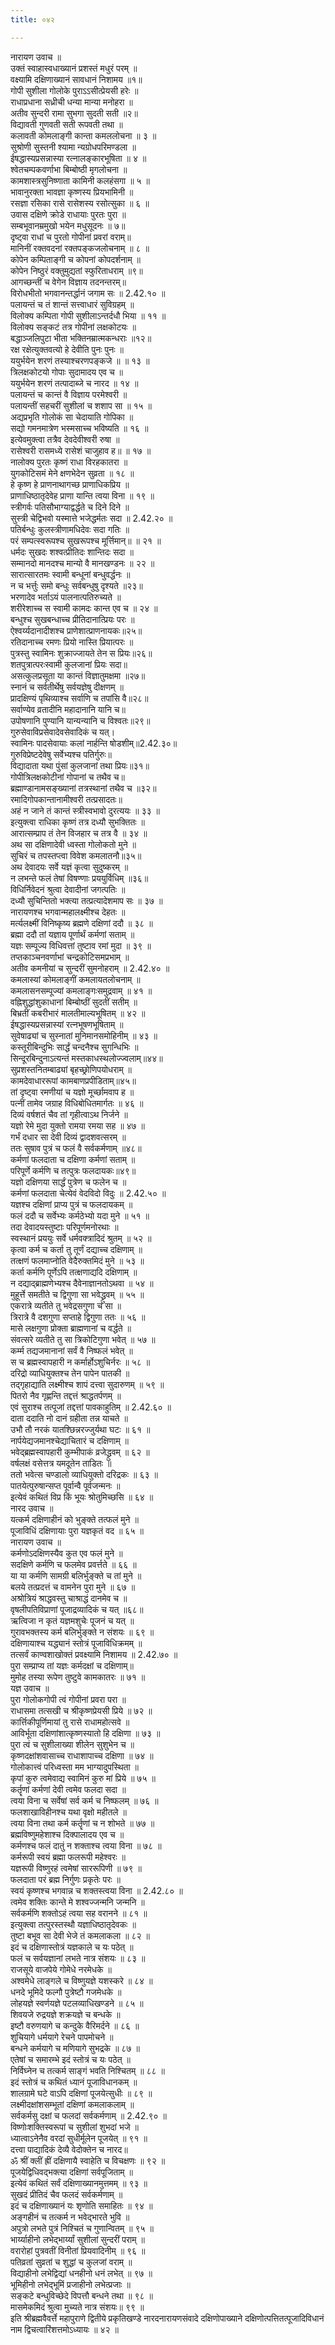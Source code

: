 ```yaml
---
title: ०४२

---
```

नारायण उवाच ॥  
उक्तं स्वाहास्वधाख्यानं प्रशस्तं मधुरं परम् ॥  
वक्ष्यामि दक्षिणाख्यानं सावधानं निशामय ॥१॥  
गोपी सुशीला गोलोके पुराऽऽसीत्प्रेयसी हरेः ॥  
राधाप्रधाना सध्रीची धन्या मान्या मनोहरा ॥  
अतीव सुन्दरी रामा सुभगा सुदती सती ॥२॥  
विद्यावती गुणवती सती रूपवती तथा ॥  
कलावती कोमलाङ्गी कान्ता कमललोचना ॥ ३ ॥  
सुश्रोणी सुस्तनी श्यामा न्यग्रोधपरिमण्डला ॥  
ईषद्धास्यप्रसन्नास्या रत्नालङ्कारभूषिता ॥ ४ ॥  
श्वेतचम्पकवर्णाभा बिम्बोष्ठी मृगलोचना ॥  
कामशास्त्रसुनिष्णाता कामिनी कलहंसगा ॥ ५ ॥  
भावानुरक्ता भावज्ञा कृष्णस्य प्रियभामिनी ॥  
रसज्ञा रसिका रासे रासेशस्य रसोत्सुका ॥ ६ ॥  
उवास दक्षिणे क्रोडे राधायाः पुरतः पुरा ॥  
सम्बभूवानम्रमुखो भयेन मधुसूदनः ॥ ७॥  
दृष्ट्वा राधां च पुरतो गोपीनां प्रवरां वराम्॥  
मानिनीं रक्तवदनां रक्तपङ्कजलोचनाम् ॥ ८ ॥  
कोपेन कम्पिताङ्गी च कोपनां कोपदर्शनाम् ॥  
कोपेन निष्ठुरं वक्तुमुद्यतां स्फुरिताधराम् ॥९॥  
आगच्छन्तीं च वेगेन विज्ञाय तदनन्तरम्॥  
विरोधभीतो भगवानन्तर्द्धानं जगाम सः ॥ 2.42.१० ॥  
पलायन्तं च तं शान्तं सत्त्वाधारं सुविग्रहम् ॥  
विलोक्य कम्पिता गोपी सुशीलाऽन्तर्दधौ भिया ॥ ११ ॥  
विलोक्य सङ्कटं तत्र गोपीनां लक्षकोटयः ॥  
बद्धाञ्जलिपुटा भीता भक्तिनम्रात्मकन्धराः ॥१२॥  
रक्ष रक्षेत्युक्तवत्यो हे देवीति पुनः पुनः ॥  
ययुर्भयेन शरणं तस्याश्चरणपङ्कजे ॥ ॥ १३ ॥  
त्रिलक्षकोटयो गोपाः सुदामादय एव च ॥  
ययुर्भयेन शरणं तत्पादाब्जे च नारद ॥ १४ ॥  
पलायन्तं च कान्तं वै विज्ञाय परमेश्वरी ॥  
पलायन्तीं सहचरीं सुशीलां च शशाप सा ॥ १५ ॥  
अद्यप्रभृति गोलोकं सा चेदायाति गोपिका ॥  
सद्यो गमनमात्रेण भस्मसाच्च भविष्यति ॥ १६ ॥  
इत्येवमुक्त्वा तत्रैव देवदेवीश्वरी रुषा ॥  
रासेश्वरी रासमध्ये रासेशं चाजुहाव ह॥ ॥ १७ ॥  
नालोक्य पुरतः कृष्णं राधा विरहकातरा ॥  
युगकोटिसमं मेने क्षणभेदेन सुव्रता ॥ १८ ॥  
हे कृष्ण हे प्राणनाथागच्छ प्राणाधिकप्रिय ॥  
प्राणाधिष्ठातृदेवेह प्राणा यान्ति त्वया विना ॥ १९ ॥  
स्त्रीगर्वः पतिसौभाग्याद्वर्द्धते च दिने दिने ॥  
सुस्त्री चेद्विभवो यस्मात्ते भजेद्धर्मतः सदा ॥ 2.42.२० ॥  
पतिर्बन्धुः कुलस्त्रीणामधिदेवः सदा गतिः ॥  
परं सम्पत्स्वरूपश्च सुखरूपश्च मूर्त्तिमान्॥ ॥ २१ ॥  
धर्मदः सुखदः शश्वत्प्रीतिदः शान्तिदः सदा ॥  
सम्मानदो मानदश्च मान्यो वै मानखण्डनः ॥ २२ ॥  
सारात्सारतमः स्वामी बन्धूनां बन्धुवर्द्धनः ॥  
न च भर्त्तुः समो बन्धुः सर्वबन्धुषु दृश्यते ॥२३॥  
भरणादेव भर्ताऽयं पालनात्पतिरुच्यते ॥  
शरीरेशाच्च स स्वामी कामदः कान्त एव च ॥ २४ ॥  
बन्धुश्च सुखबन्धाच्च प्रीतिदानात्प्रियः परः ॥  
ऐश्वर्य्यदानादीशश्च प्राणेशात्प्राणनायकः॥२५॥  
रतिदानाच्च रमणः प्रियो नास्ति प्रियात्परः ॥  
पुत्रस्तु स्वामिनः शुक्राज्जायते तेन स प्रियः॥२६॥  
शतपुत्रात्परःस्वामी कुलजानां प्रियः सदा॥  
असत्कुलप्रसूता या कान्तं विज्ञातुमक्षमा ॥२७॥  
स्नानं च सर्वतीर्थेषु सर्वयज्ञेषु दीक्षणम् ॥  
प्रादक्षिण्यं पृथिव्याश्च सर्वाणि च तपांसि वै॥२८॥  
सर्वाण्येव व्रतादीनि महादानानि यानि च॥  
उपोषणानि पुण्यानि यान्यन्यानि च विश्वतः॥२९॥  
गुरुसेवाविप्रसेवादेवसेवादिकं च यत्।  
स्वामिनः पादसेवायाः कलां नार्हन्ति षोडशीम्॥2.42.३०॥  
गुरुविप्रेष्टदेवेषु सर्वेभ्यश्च पतिर्गुरुः॥  
विद्यादाता यथा पुंसां कुलजानां तथा प्रियः॥३१॥  
गोपीत्रिलक्षकोटीनां गोपानां च तथैव च॥  
ब्रह्माण्डानामसङ्ख्यानां तत्रस्थानां तथैव च ॥३२॥  
रमादिगोपकान्तानामीश्वरी तत्प्रसादतः॥  
अहं न जाने तं कान्तं स्त्रीस्वभावो दुरत्ययः ॥ ३३ ॥  
इत्युक्त्वा राधिका कृष्णं तत्र दध्यौ सुभक्तितः ॥  
आरात्सम्प्राप तं तेन विजहार च तत्र वै ॥ ३४ ॥  
अथ सा दक्षिणादेवी ध्वस्ता गोलोकतो मुने ॥  
सुचिरं च तपस्तप्त्वा विवेश कमलातनौ॥३५॥  
अथ देवादयः सर्वे यज्ञं कृत्वा सुदुष्करम् ॥  
न लभन्ते फलं तेषां विषण्णाः प्रययुर्विधिम् ॥३६॥  
विधिर्निवेदनं श्रुत्वा देवादीनां जगत्पतिः ॥  
दध्यौ सुचिन्तितो भक्त्या तत्प्रत्यादेशमाप सः ॥ ३७ ॥  
नारायणश्च भगवान्महालक्ष्मीश्च देहतः ॥  
मर्त्यलक्ष्मीं विनिष्कृष्य ब्रह्मणे दक्षिणां ददौ ॥ ३८ ॥  
ब्रह्मा ददौ तां यज्ञाय पूर्णार्थं कर्मणां सताम् ॥  
यज्ञः सम्पूज्य विधिवत्तां तुष्टाव रमां मुदा ॥ ३९ ॥  
तप्तकाञ्चनवर्णाभां चन्द्रकोटिसमप्रभाम् ॥  
अतीव कमनीयां च सुन्दरीं सुमनोहराम् ॥ 2.42.४० ॥  
कमलास्यां कोमलाङ्गीं कमलायतलोचनाम् ॥  
कमलासनसम्पूज्यां कमलाङ्गःसमुद्रवाम् ॥ ४१ ॥  
वह्निशुद्धांशुकाधानां बिम्बोष्ठीं सुदतीं सतीम् ॥  
बिभ्रतीं कबरीभारं मालतीमाल्यभूषितम् ॥ ४२ ॥  
ईषद्धास्यप्रसन्नास्यां रत्नभूषणभूषिताम् ॥  
सुवेषाढ्यां च सुस्नातां मुनिमानसमोहिनीम् ॥ ४३ ॥  
कस्तूरीबिन्दुभिः सार्द्धं चन्दनैश्च सुगन्धिभिः ॥  
सिन्दूरबिन्दुनाऽत्यन्तं मस्तकाधस्थलोज्ज्वलाम्॥४४॥  
सुप्रशस्तनितम्बाढ्यां बृहच्छ्रोणिपयोधराम् ॥  
कामदेवाधाररूपां कामबाणप्रपीडिताम्॥४५॥  
तां दृष्ट्वा रमणीयां च यज्ञो मूर्च्छामवाप ह ॥  
पत्नीं तामेव जग्राह विधिबोधितमार्गतः ॥ ४६ ॥  
दिव्यं वर्षशतं चैव तां गृहीत्वाऽथ निर्जने ॥  
यज्ञो रेमे मुदा युक्तो रामया रमया सह ॥ ४७ ॥  
गर्भं दधार सा देवी दिव्यं द्वादशवत्सरम् ॥  
ततः सुषाव पुत्रं च फलं वै सर्वकर्मणाम् ॥४८॥  
कर्मणां फलदाता च दक्षिणा कर्मणां सताम् ॥  
परिपूर्णे कर्मणि च तत्पुत्रः फलदायकः॥४९॥  
यज्ञो दक्षिणया सार्द्धं पुत्रेण च फलेन च ॥  
कर्मणां फलदाता चेत्येवं वेदविदो विदुः ॥ 2.42.५० ॥  
यज्ञश्च दक्षिणां प्राप्य पुत्रं च फलदायकम् ॥  
फलं ददौ च सर्वेभ्यः कर्मठेभ्यो यदा मुने ॥ ५१ ॥  
तदा देवादयस्तुष्टाः परिपूर्णमनोरथाः ॥  
स्वस्थानं प्रययुः सर्वे धर्मवक्त्रादिदं श्रुतम् ॥ ५२ ॥  
कृत्वा कर्म च कर्ता तु तूर्णं दद्याच्च दक्षिणाम् ॥  
तत्क्षणं फलमाप्नोति वेदैरुक्तमिदं मुने ॥ ५३ ॥  
कर्ता कर्मणि पूर्णेऽपि तत्क्षणाद्यदि दक्षिणाम् ॥  
न दद्याद्ब्राह्मणेभ्यश्च दैवेनाज्ञानतोऽथवा ॥ ५४ ॥  
मुहूर्त्ते समतीते च द्विगुणा सा भवेद्ध्रुवम् ॥ ५५ ॥  
एकरात्रे व्यतीते तु भवेद्रसगुणा च सा ॥  
त्रिरात्रे वै दशगुणा सप्ताहे द्विगुणा ततः ॥ ५६ ॥  
मासे लक्षगुणा प्रोक्ता ब्राह्मणानां च वर्द्धते ॥  
संवत्सरे व्यतीते तु सा त्रिकोटिगुणा भवेत् ॥ ५७ ॥  
कर्म्म तद्यजमानानां सर्वं वै निष्फलं भवेत् ॥  
स च ब्रह्मस्वापहारी न कर्मार्होऽशुचिर्नरः ॥ ५८ ॥  
दरिद्रो व्याधियुक्तश्च तेन पापेन पातकी ॥  
तद्गृहाद्याति लक्ष्मीश्च शापं दत्त्वा सुदारुणम् ॥ ५९ ॥  
पितरो नैव गृह्णन्ति तद्दत्तं श्राद्धतर्पणम् ॥  
एवं सुराश्च तत्पूजां तद्दत्तां पावकाहुतिम् ॥ 2.42.६० ॥  
दाता ददाति नो दानं ग्रहीता तन्न याचते ॥  
उभौ तौ नरकं यातश्छिन्नरज्जुर्यथा घटः ॥ ६१ ॥  
नार्पयेद्यजमानश्चेद्याचितारं च दक्षिणाम् ॥  
भवेद्ब्रह्मस्वापहारी कुम्भीपाकं व्रजेद्ध्रुवम् ॥ ६२ ॥  
वर्षलक्षं वसेत्तत्र यमदूतेन ताडितः ॥  
ततो भवेत्स चण्डालो व्याधियुक्तो दरिद्रकः ॥ ६३ ॥  
पातयेत्पुरुषान्सप्त पूर्वान्वै पूर्वजन्मनः ॥  
इत्येवं कथितं विप्र किं भूयः श्रोतुमिच्छसि ॥ ६४ ॥  
नारद उवाच ॥  
यत्कर्म दक्षिणाहीनं को भुङ्क्ते तत्फलं मुने ॥  
पूजाविधिं दक्षिणायाः पुरा यज्ञकृतं वद ॥ ६५ ॥  
नारायण उवाच ॥  
कर्मणोऽदक्षिणस्यैव कुत एव फलं मुने ॥  
सदक्षिणे कर्मणि च फलमेव प्रवर्त्तते ॥ ६६ ॥  
या या कर्मणि सामग्री बलिर्भुङ्क्ते च तां मुने ॥  
बलये तत्प्रदत्तं च वामनेन पुरा मुने ॥ ६७ ॥  
अश्रोत्रियं श्राद्धवस्तु चाश्राद्धं दानमेव च ॥  
वृषलीपतिविप्राणां पूजाद्रव्यादिकं च यत् ॥६८॥  
ऋत्विजा न कृतं यज्ञमशुचेः पूजनं च यत् ॥  
गुरावभक्तस्य कर्म बलिर्भुङ्क्ते न संशयः ॥ ६९ ॥  
दक्षिणायाश्च यद्ध्यानं स्तोत्रं पूजाविधिक्रमम् ॥  
तत्सर्वं काण्वशाखोक्तं प्रवक्ष्यामि निशामय ॥ 2.42.७० ॥  
पुरा सम्प्राप्य तां यज्ञः कर्मदक्षां च दक्षिणाम्॥  
मुमोह तस्या रूपेण तुष्टुवे कामकातरः ॥ ७१ ॥  
यज्ञ उवाच ॥  
पुरा गोलोकगोपी त्वं गोपीनां प्रवरा परा ॥  
राधासमा तत्सखी च श्रीकृष्णप्रेयसी प्रिये ॥ ७२ ॥  
कार्त्तिकीपूर्णिमायां तु रासे राधामहोत्सवे ॥  
आविर्भूता दक्षिणांशात्कृष्णस्यातो हि दक्षिणा ॥ ७३ ॥  
पुरा त्वं च सुशीलाख्या शीलेन सुशुभेन च ॥  
कृष्णदक्षांशवासाच्च राधाशापाच्च दक्षिणा ॥ ७४ ॥  
गोलोकात्त्वं परिध्वस्ता मम भाग्यादुपस्थिता ॥  
कृपां कुरु त्वमेवाद्य स्वामिनं कुरु मां प्रिये ॥ ७५ ॥  
कर्तॄणां कर्मणां देवी त्वमेव फलदा सदा ॥  
त्वया विना च सर्वेषां सर्व कर्म च निष्फलम् ॥ ७६ ॥  
फलशाखाविहीनश्च यथा वृक्षो महीतले ॥  
त्वया विना तथा कर्म कर्तॄणां च न शोभते ॥ ७७ ॥  
ब्रह्मविष्णुमहेशाश्च दिक्पालादय एव च ॥  
कर्मणश्च फलं दातुं न शक्ताश्च त्वया विना ॥ ७८ ॥  
कर्मरूपी स्वयं ब्रह्मा फलरूपी महेश्वरः ॥  
यज्ञरूपी विष्णुरहं त्वमेषां साररूपिणी ॥ ७९ ॥  
फलदाता परं ब्रह्म निर्गुणः प्रकृतेः परः ॥  
स्वयं कृष्णश्च भगवान्न च शक्तस्त्वया विना ॥ 2.42.८० ॥  
त्वमेव शक्तिः कान्ते मे शश्वज्जन्मनि जन्मनि ॥  
सर्वकर्मणि शक्तोऽहं त्वया सह वरानने ॥ ८१ ॥  
इत्युक्त्वा तत्पुरस्तस्थौ यज्ञाधिष्ठातृदेवकः ॥  
तुष्टा बभूव सा देवी भेजे तं कमलाकला ॥ ८२ ॥  
इदं च दक्षिणास्तोत्रं यज्ञकाले च यः पठेत् ॥  
फलं च सर्वयज्ञानां लभते नात्र संशयः ॥ ८३ ॥  
राजसूये वाजपेये गोमेधे नरमेधके ॥  
अश्वमेधे लाङ्गले च विष्णुयज्ञे यशस्करे ॥ ८४ ॥  
धनदे भूमिदे फल्गौ पुत्रेष्टौ गजमेधके ॥  
लोहयज्ञे स्वर्णयज्ञे पटलव्याधिखण्डने ॥ ८५ ॥  
शिवयजे रुद्रयज्ञे शक्रयज्ञे च बन्धके ॥  
इष्टौ वरुणयागे च कन्दुके वैरिमर्दने ॥ ८६ ॥  
शुचियागे धर्मयागे रेचने पापमोचने ॥  
बन्धने कर्मयागे च मणियागे सुभद्रके ॥ ८७ ॥  
एतेषां च समारम्भे इदं स्तोत्रं च यः पठेत् ॥  
निर्विघ्नेन च तत्कर्म साङ्गं भवति निश्चितम् ॥ ८८ ॥  
इदं स्तोत्रं च कथितं ध्यानं पूजाविधानकम् ॥  
शालग्रामे घटे वाऽपि दक्षिणां पूजयेत्सुधीः ॥ ८९ ॥  
लक्ष्मीदक्षांशसम्भूतां दक्षिणां कमलाकलाम् ॥  
सर्वकर्मसु दक्षां च फलदां सर्वकर्मणाम् ॥ 2.42.९० ॥  
विष्णोःशक्तिस्वरूपां च सुशीलां शुभदां भजे ॥  
ध्यात्वाऽनेनैव वरदां सुधीर्मूलेन पूजयेत् ॥ ९१ ॥  
दत्त्वा पाद्यादिकं देव्यै वेदोक्तेन च नारद॥  
ॐ श्रीं क्लीं ह्रीं दक्षिणायै स्वाहेति च विचक्षणः ॥ ९२ ॥  
पूजयेद्विधिवद्भक्त्या दक्षिणां सर्वपूजिताम् ॥  
इत्येवं कथितं सर्वं दक्षिणाख्यानमुत्तमम् ॥ ९३ ॥  
सुखदं प्रीतिदं चैव फलदं सर्वकर्मणाम् ॥  
इदं च दक्षिणाख्यानं यः शृणोति समाहितः ॥ ९४ ॥  
अङ्गहीनं च तत्कर्म न भवेद्भारते भुवि ॥  
अपुत्रो लभते पुत्रं निश्चितं च गुणान्वितम् ॥ ९५ ॥  
भार्य्याहीनो लभेद्भार्य्यां सुशीलां सुन्दरीं पराम् ॥  
वरारोहां पुत्रवतीं विनीतां प्रियवादिनीम् ॥ ९६ ॥  
पतिव्रतां सुव्रतां च शुद्धां च कुलजां वराम् ॥  
विद्याहीनो लभेद्विद्यां धनहीनो धनं लभेत् ॥ ९७ ॥  
भूमिहीनो लभेद्भूमिं प्रजाहीनो लभेत्प्रजाः ॥  
सङ्कटे बन्धुविच्छेदे विपत्तौ बन्धने तथा ॥ ९८ ॥  
मासमेकमिदं श्रुत्वा मुच्यते नात्र संशयः॥ ९९ ॥  
इति श्रीब्रह्मवैवर्त्ते महापुराणे द्वितीये प्रकृतिखण्डे नारदनारायणसंवादे दक्षिणोपाख्याने दक्षिणोत्पत्तितत्पूजादिविधानं नाम द्विचत्वारिंशत्तमोऽध्यायः ॥ ४२ ॥